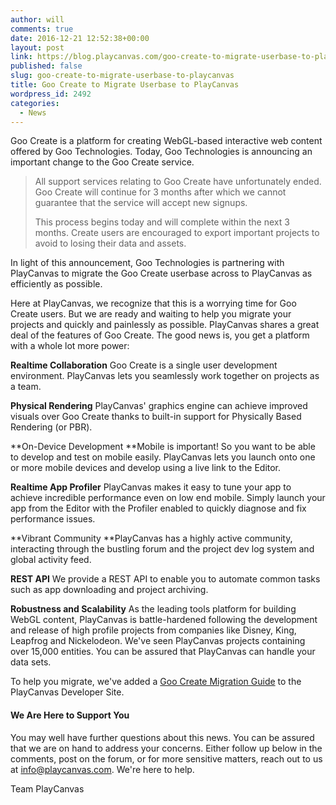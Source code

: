 ```yaml
---
author: will
comments: true
date: 2016-12-21 12:52:38+00:00
layout: post
link: https://blog.playcanvas.com/goo-create-to-migrate-userbase-to-playcanvas/
published: false
slug: goo-create-to-migrate-userbase-to-playcanvas
title: Goo Create to Migrate Userbase to PlayCanvas
wordpress_id: 2492
categories:
  - News
---
```


Goo Create is a platform for creating WebGL-based interactive web content offered by Goo Technologies. Today, Goo Technologies is announcing an important change to the Goo Create service.

<blockquote>All support services relating to Goo Create have unfortunately ended. Goo Create will continue for 3 months after which we cannot guarantee that the service will accept new signups.

This process begins today and will complete within the next 3 months. Create users are encouraged to export important projects to avoid to losing their data and assets.</blockquote>

In light of this announcement, Goo Technologies is partnering with PlayCanvas to migrate the Goo Create userbase across to PlayCanvas as efficiently as possible.

Here at PlayCanvas, we recognize that this is a worrying time for Goo Create users. But we are ready and waiting to help you migrate your projects and quickly and painlessly as possible. PlayCanvas shares a great deal of the features of Goo Create. The good news is, you get a platform with a whole lot more power:

**Realtime Collaboration**
Goo Create is a single user development environment. PlayCanvas lets you seamlessly work together on projects as a team.

**Physical Rendering**
PlayCanvas' graphics engine can achieve improved visuals over Goo Create thanks to built-in support for Physically Based Rendering (or PBR).

**On-Device Development
**Mobile is important! So you want to be able to develop and test on mobile easily. PlayCanvas lets you launch onto one or more mobile devices and develop using a live link to the Editor.

**Realtime App Profiler**
PlayCanvas makes it easy to tune your app to achieve incredible performance even on low end mobile. Simply launch your app from the Editor with the Profiler enabled to quickly diagnose and fix performance issues.

**Vibrant Community
**PlayCanvas has a highly active community, interacting through the bustling forum and the project dev log system and global activity feed.

**REST API**
We provide a REST API to enable you to automate common tasks such as app downloading and project archiving.

**Robustness and Scalability**
As the leading tools platform for building WebGL content, PlayCanvas is battle-hardened following the development and release of high profile projects from companies like Disney, King, Leapfrog and Nickelodeon. We've seen PlayCanvas projects containing over 15,000 entities. You can be assured that PlayCanvas can handle your data sets.

To help you migrate, we've added a [Goo Create Migration Guide](http://developer.playcanvas.com/en/user-manual/migration-guides/from-goo-create/) to the PlayCanvas Developer Site.

#### We Are Here to Support You

You may well have further questions about this news. You can be assured that we are on hand to address your concerns. Either follow up below in the comments, post on the forum, or for more sensitive matters, reach out to us at [info@playcanvas.com](mailto:info@playcanvas.com). We're here to help.

Team PlayCanvas
